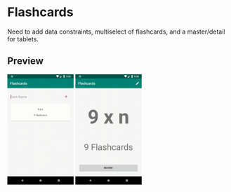 # Flashcards

Need to add data constraints, multiselect of flashcards, and a master/detail for tablets.

## Preview

<img align="center" width="30%" src="screenshots/flashcards_preview_1.gif"> <img align="center" width="30%" src="screenshots/flashcards_preview_2.gif">

